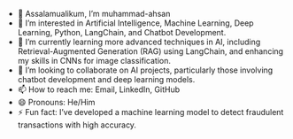 - 👋 Assalamualikum, I’m muhammad-ahsan
- 👀 I’m interested in Artificial Intelligence, Machine Learning, Deep Learning, Python, LangChain, and Chatbot Development.
- 🌱 I’m currently learning more advanced techniques in AI, including Retrieval-Augmented Generation (RAG) using LangChain, and enhancing my skills in CNNs for image classification.
- 💞️ I’m looking to collaborate on AI projects, particularly those involving chatbot development and deep learning models.
- 📫 How to reach me: Email, LinkedIn, GitHub
- 😄 Pronouns: He/Him
- ⚡ Fun fact: I’ve developed a machine learning model to detect fraudulent transactions with high accuracy.
